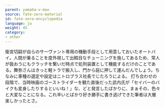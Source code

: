 ```yaml
---
parent: yamaha-v-max
source: fate-zero-material
id: fate-zero-encyclopedia
language: ja
weight: 45
category:
- other
---
```


衛宮切嗣が自らのサーヴァント専用の機動手段として用意しておいたオートバイ。人間が乗ることを度外視して出鱈目なチューニングを施してあるため、常人が扱おうにもクラッチを繋いだ時点で処刑装置として機能するだけのことである。舞弥さんはきっと軽トラで搬入し、門から庭に押して運んだんでしょう。ちなみに車種の選定や設定はニトロブラス社長でじたろうによる。
打ち合わせの段階で、当時映画のゴーストライダーを観た直後だった武内氏が「セイバーのバイクも変身したりするといいね！」な、どと発言したばかりに、まぁその、色々と大変なことになる。これ辛いとばかり好き勝手に書き逃げできた筆者は大層楽しかったとさ。
